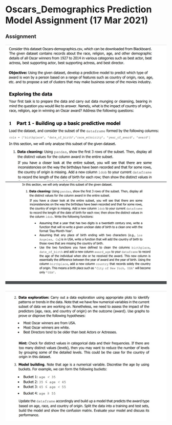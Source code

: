 # Oscars_Demographics Prediction Model Assignment (17 Mar 2021)
### Assignment
![Intro](https://github.com/MePerplexeus/AI-Practice-Assignments/blob/master/2021_03_17_Oscars_Demographics/0.jpeg?raw=true)
![1](https://github.com/MePerplexeus/AI-Practice-Assignments/blob/master/2021_03_17_Oscars_Demographics/1.jpeg?raw=true)
![2](https://github.com/MePerplexeus/AI-Practice-Assignments/blob/master/2021_03_17_Oscars_Demographics/2.jpeg?raw=true)
